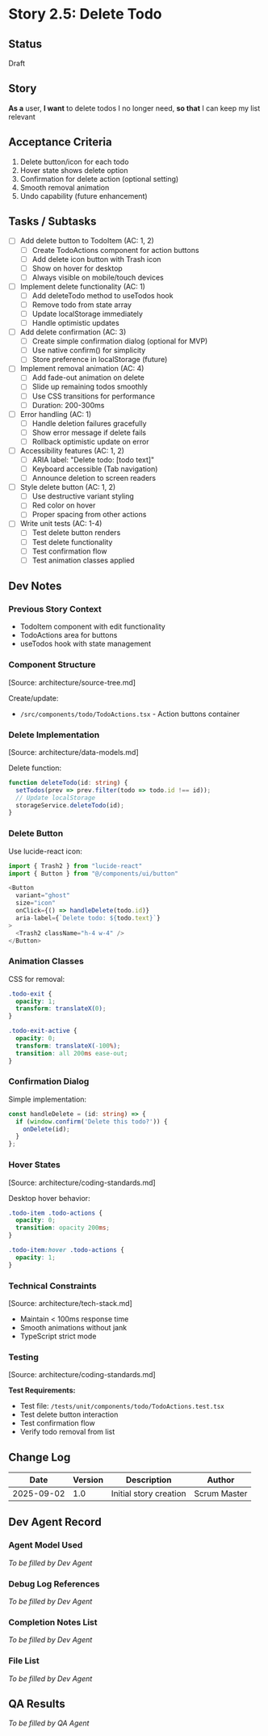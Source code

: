 # Story 2.5: Delete Todo

## Status
Draft

## Story
**As a** user,
**I want** to delete todos I no longer need,
**so that** I can keep my list relevant

## Acceptance Criteria
1. Delete button/icon for each todo
2. Hover state shows delete option
3. Confirmation for delete action (optional setting)
4. Smooth removal animation
5. Undo capability (future enhancement)

## Tasks / Subtasks
- [ ] Add delete button to TodoItem (AC: 1, 2)
  - [ ] Create TodoActions component for action buttons
  - [ ] Add delete icon button with Trash icon
  - [ ] Show on hover for desktop
  - [ ] Always visible on mobile/touch devices
- [ ] Implement delete functionality (AC: 1)
  - [ ] Add deleteTodo method to useTodos hook
  - [ ] Remove todo from state array
  - [ ] Update localStorage immediately
  - [ ] Handle optimistic updates
- [ ] Add delete confirmation (AC: 3)
  - [ ] Create simple confirmation dialog (optional for MVP)
  - [ ] Use native confirm() for simplicity
  - [ ] Store preference in localStorage (future)
- [ ] Implement removal animation (AC: 4)
  - [ ] Add fade-out animation on delete
  - [ ] Slide up remaining todos smoothly
  - [ ] Use CSS transitions for performance
  - [ ] Duration: 200-300ms
- [ ] Error handling (AC: 1)
  - [ ] Handle deletion failures gracefully
  - [ ] Show error message if delete fails
  - [ ] Rollback optimistic update on error
- [ ] Accessibility features (AC: 1, 2)
  - [ ] ARIA label: "Delete todo: [todo text]"
  - [ ] Keyboard accessible (Tab navigation)
  - [ ] Announce deletion to screen readers
- [ ] Style delete button (AC: 1, 2)
  - [ ] Use destructive variant styling
  - [ ] Red color on hover
  - [ ] Proper spacing from other actions
- [ ] Write unit tests (AC: 1-4)
  - [ ] Test delete button renders
  - [ ] Test delete functionality
  - [ ] Test confirmation flow
  - [ ] Test animation classes applied

## Dev Notes

### Previous Story Context
- TodoItem component with edit functionality
- TodoActions area for buttons
- useTodos hook with state management

### Component Structure
[Source: architecture/source-tree.md]

Create/update:
- `/src/components/todo/TodoActions.tsx` - Action buttons container

### Delete Implementation
[Source: architecture/data-models.md]

Delete function:
```typescript
function deleteTodo(id: string) {
  setTodos(prev => prev.filter(todo => todo.id !== id));
  // Update localStorage
  storageService.deleteTodo(id);
}
```

### Delete Button
Use lucide-react icon:
```typescript
import { Trash2 } from "lucide-react"
import { Button } from "@/components/ui/button"

<Button
  variant="ghost"
  size="icon"
  onClick={() => handleDelete(todo.id)}
  aria-label={`Delete todo: ${todo.text}`}
>
  <Trash2 className="h-4 w-4" />
</Button>
```

### Animation Classes
CSS for removal:
```css
.todo-exit {
  opacity: 1;
  transform: translateX(0);
}

.todo-exit-active {
  opacity: 0;
  transform: translateX(-100%);
  transition: all 200ms ease-out;
}
```

### Confirmation Dialog
Simple implementation:
```typescript
const handleDelete = (id: string) => {
  if (window.confirm('Delete this todo?')) {
    onDelete(id);
  }
};
```

### Hover States
[Source: architecture/coding-standards.md]

Desktop hover behavior:
```css
.todo-item .todo-actions {
  opacity: 0;
  transition: opacity 200ms;
}

.todo-item:hover .todo-actions {
  opacity: 1;
}
```

### Technical Constraints
[Source: architecture/tech-stack.md]
- Maintain < 100ms response time
- Smooth animations without jank
- TypeScript strict mode

### Testing
[Source: architecture/coding-standards.md]

**Test Requirements:**
- Test file: `/tests/unit/components/todo/TodoActions.test.tsx`
- Test delete button interaction
- Test confirmation flow
- Verify todo removal from list

## Change Log
| Date | Version | Description | Author |
|------|---------|-------------|--------|
| 2025-09-02 | 1.0 | Initial story creation | Scrum Master |

## Dev Agent Record

### Agent Model Used
_To be filled by Dev Agent_

### Debug Log References
_To be filled by Dev Agent_

### Completion Notes List
_To be filled by Dev Agent_

### File List
_To be filled by Dev Agent_

## QA Results
_To be filled by QA Agent_